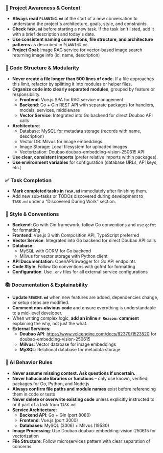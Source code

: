 ### 🔄 Project Awareness & Context
- **Always read `PLANNING.md`** at the start of a new conversation to understand the project's architecture, goals, style, and constraints.
- **Check `TASK.md`** before starting a new task. If the task isn't listed, add it with a brief description and today's date.
- **Use consistent naming conventions, file structure, and architecture patterns** as described in `PLANNING.md`.
- **Project Goal**: Image RAG service for vector-based image search returning image info (id, name, description)

### 🧱 Code Structure & Modularity
- **Never create a file longer than 500 lines of code.** If a file approaches this limit, refactor by splitting it into modules or helper files.
- **Organize code into clearly separated modules**, grouped by feature or responsibility.
  - **Frontend**: Vue.js SPA for RAG service management
  - **Backend**: Go + Gin REST API with separate packages for handlers, models, services, middleware
  - **Vector Service**: Integrated into Go backend for direct Doubao API calls
- **Architecture**: 
  - Database: MySQL for metadata storage (records with name, description)
  - Vector DB: Milvus for image embeddings
  - Image Storage: Local filesystem for uploaded images
  - Vectorization: Doubao doubao-embedding-vision-250615 API
- **Use clear, consistent imports** (prefer relative imports within packages).
- **Use environment variables** for configuration (database URLs, API keys, etc.)

### ✅ Task Completion
- **Mark completed tasks in `TASK.md`** immediately after finishing them.
- Add new sub-tasks or TODOs discovered during development to `TASK.md` under a “Discovered During Work” section.

### 📎 Style & Conventions
- **Backend**: Go with Gin framework, follow Go conventions and use `gofmt` for formatting
- **Frontend**: Vue.js 3 with Composition API, TypeScript preferred
- **Vector Service**: Integrated into Go backend for direct Doubao API calls
- **Database**: 
  - MySQL with GORM for Go backend
  - Milvus for vector storage with Python client
- **API Documentation**: OpenAPI/Swagger for Go API endpoints
- **Code Style**: Follow Go conventions with gofmt for formatting
- **Configuration**: Use `.env` files for all external service configurations

### 📚 Documentation & Explainability
- **Update `README.md`** when new features are added, dependencies change, or setup steps are modified.
- **Comment non-obvious code** and ensure everything is understandable to a mid-level developer.
- When writing complex logic, **add an inline `# Reason:` comment** explaining the why, not just the what.
- **External Services**:
  - **Doubao API**: https://www.volcengine.com/docs/82379/1523520 for doubao-embedding-vision-250615
  - **Milvus**: Vector database for image embeddings
  - **MySQL**: Relational database for metadata storage

### 🧠 AI Behavior Rules
- **Never assume missing context. Ask questions if uncertain.**
- **Never hallucinate libraries or functions** – only use known, verified packages for Go, Python, and Node.js
- **Always confirm file paths and module names** exist before referencing them in code or tests
- **Never delete or overwrite existing code** unless explicitly instructed to or if part of a task from `TASK.md`
- **Service Architecture**:
  - **Backend API**: Go + Gin (port 8080)
  - **Frontend**: Vue.js (port 3000)
  - **Databases**: MySQL (3306) + Milvus (19530)
- **Image Processing**: Use Doubao doubao-embedding-vision-250615 for vectorization
- **File Structure**: Follow microservices pattern with clear separation of concerns